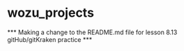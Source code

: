 # wozu_projects

*** Making a change to the README.md file for lesson 8.13 gitHub/gitKraken practice ***
